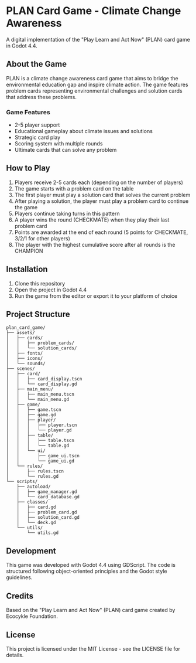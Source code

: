 # PLAN Card Game - Climate Change Awareness

A digital implementation of the "Play Learn and Act Now" (PLAN) card game in Godot 4.4.

## About the Game

PLAN is a climate change awareness card game that aims to bridge the environmental education gap and inspire climate action. The game features problem cards representing environmental challenges and solution cards that address these problems.

### Game Features

- 2-5 player support
- Educational gameplay about climate issues and solutions
- Strategic card play
- Scoring system with multiple rounds
- Ultimate cards that can solve any problem

## How to Play

1. Players receive 2-5 cards each (depending on the number of players)
2. The game starts with a problem card on the table
3. The first player must play a solution card that solves the current problem
4. After playing a solution, the player must play a problem card to continue the game
5. Players continue taking turns in this pattern
6. A player wins the round (CHECKMATE) when they play their last problem card
7. Points are awarded at the end of each round (5 points for CHECKMATE, 3/2/1 for other players)
8. The player with the highest cumulative score after all rounds is the CHAMPION

## Installation

1. Clone this repository
2. Open the project in Godot 4.4
3. Run the game from the editor or export it to your platform of choice

## Project Structure

```
plan_card_game/
├── assets/
│   ├── cards/
│   │   ├── problem_cards/
│   │   └── solution_cards/
│   ├── fonts/
│   ├── icons/
│   └── sounds/
├── scenes/
│   ├── card/
│   │   ├── card_display.tscn
│   │   └── card_display.gd
│   ├── main_menu/
│   │   ├── main_menu.tscn
│   │   └── main_menu.gd
│   ├── game/
│   │   ├── game.tscn
│   │   ├── game.gd
│   │   ├── player/
│   │   │   ├── player.tscn
│   │   │   └── player.gd
│   │   ├── table/
│   │   │   ├── table.tscn
│   │   │   └── table.gd
│   │   └── ui/
│   │       ├── game_ui.tscn
│   │       └── game_ui.gd
│   └── rules/
│       ├── rules.tscn
│       └── rules.gd
└── scripts/
    ├── autoload/
    │   ├── game_manager.gd
    │   └── card_database.gd
    ├── classes/
    │   ├── card.gd
    │   ├── problem_card.gd
    │   ├── solution_card.gd
    │   └── deck.gd
    └── utils/
        └── utils.gd
```

## Development

This game was developed with Godot 4.4 using GDScript. The code is structured following object-oriented principles and the Godot style guidelines.

## Credits

Based on the "Play Learn and Act Now" (PLAN) card game created by Ecocykle Foundation.

## License

This project is licensed under the MIT License - see the LICENSE file for details.
